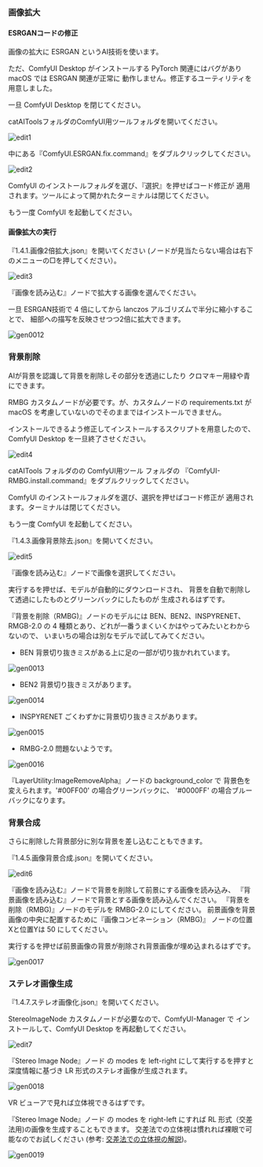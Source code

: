 ### 画像拡大

#### ESRGANコードの修正
画像の拡大に ESRGAN というAI技術を使います。

ただ、ComfyUI Desktop がインストールする PyTorch 関連にはバグがあり
macOS では ESRGAN 関連が正常に
動作しません。修正するユーティリティを用意しました。

一旦 ComfyUI Desktop を閉じてください。

catAIToolsフォルダのComfyUI用ツールフォルダを開いてください。

![edit1](img/3501.png)

中にある『ComfyUI.ESRGAN.fix.command』をダブルクリックしてください。

![edit2](img/3502.png)

ComfyUI のインストールフォルダを選び、『選択』を押せばコード修正が
適用されます。ツールによって開かれたターミナルは閉じてください。

もう一度 ComfyUI を起動してください。

#### 画像拡大の実行

『1.4.1.画像2倍拡大.json』を開いてください
(ノードが見当たらない場合は右下のメニューの□を押してください）。

![edit3](img/3503.png)

『画像を読み込む』ノードで拡大する画像を選んでください。

一旦 ESRGAN技術で 4 倍にしてから lanczos アルゴリズムで半分に縮小することで、
細部への描写を反映させつつ2倍に拡大できます。

![gen0012](generated/0012.png)

### 背景削除
AIが背景を認識して背景を削除しその部分を透過にしたり
クロマキー用緑や青にできます。

RMBG カスタムノードが必要です。が、カスタムノードの requirements.txt が
macOS を考慮していないのでそのままではインストールできません。

インストールできるよう修正してインストールするスクリプトを用意したので、
ComfyUI Desktop を一旦終了させください。

![edit4](img/3504.png)

catAITools フォルダのの ComfyUI用ツール フォルダの
『ComfyUI-RMBG.install.command』をダブルクリックしてください。

ComfyUI のインストールフォルダを選び、選択を押せばコード修正が
適用されます。ターミナルは閉じてください。

もう一度 ComfyUI を起動してください。

『1.4.3.画像背景除去.json』を開いてください。

![edit5](img/3505.png)

『画像を読み込む』ノードで画像を選択してください。

実行するを押せば、モデルが自動的にダウンロードされ、
背景を自動で削除して透過にしたものとグリーンバックにしたものが
生成されるはずです。

『背景を削除（RMBG)』ノードのモデルには BEN、BEN2、INSPYRENET、RMGB-2.0 の
4 種類とあり、どれが一番うまくいくかはやってみたいとわからないので、
いまいちの場合は別なモデルで試してみてください。

- BEN 背景切り抜きミスがある上に足の一部が切り抜かれれています。

![gen0013](generated/0013.png)

- BEN2 背景切り抜きミスがあります。

![gen0014](generated/0014.png)

- INSPYRENET ごくわずかに背景切り抜きミスがあります。

![gen0015](generated/0015.png)

- RMBG-2.0 問題ないようです。

![gen0016](generated/0016.png)

『LayerUtility:ImageRemoveAlpha』ノードの background_color で
背景色を変えられます。'#00FF00' の場合グリーンバックに、
'#0000FF' の場合ブルーバックになります。

### 背景合成
さらに削除した背景部分に別な背景を差し込むこともできます。

『1.4.5.画像背景合成.json』を開いてください。

![edit6](img/3507.png)

『画像を読み込む』ノードで背景を削除して前景にする画像を読み込み、
『背景画像を読み込む』ノードで背景とする画像を読み込んでください。
『背景を削除（RMBG)』ノードのモデルを RMBG-2.0 にしてください。
前景画像を背景画像の中央に配置するために『画像コンビネーション（RMBG)』
ノードの位置Xと位置Yは 50 にしてください。

実行するを押せば前景画像の背景が削除され背景画像が埋め込まれるはずです。

![gen0017](generated/0017.png)

### ステレオ画像生成

『1.4.7.ステレオ画像化.json』を開いてください。

StereoImageNode カスタムノードが必要なので、ComfyUI-Manager で
インストールして、ComfyUI Desktop を再起動してください。

![edit7](img/3508.png)

『Stereo Image Node』ノード の modes を left-right にして実行するを押すと
深度情報に基づき LR 形式のステレオ画像が生成されます。

![gen0018](generated/0018.png)

VR ビューアで見れば立体視できるはずです。

『Stereo Image Node』ノード の modes を right-left にすれば
RL 形式（交差法用)の画像を生成することもできます。
交差法での立体視は慣れれば裸眼で可能なのでお試しください
(参考: [交差法での立体視の解説](https://www.stereoeye.jp/howto/cross.html))。

![gen0019](generated/0019.png)
